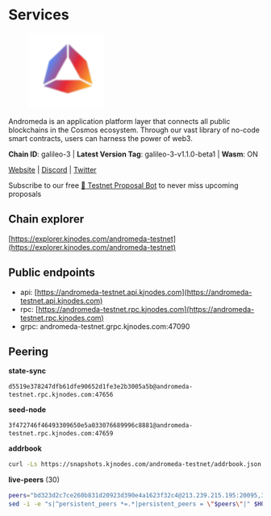 # Services

<figure><img src="https://raw.githubusercontent.com/kj89/cosmos-images/main/logos/andromeda.png" width="150" alt=""><figcaption></figcaption></figure>

Andromeda is an application platform layer that connects all  public blockchains in the Cosmos ecosystem. Through our vast  library of no-code smart contracts, users can harness the power of web3.

**Chain ID**: galileo-3 | **Latest Version Tag**: galileo-3-v1.1.0-beta1 | **Wasm**: ON

[Website](https://www.andromedaprotocol.io) | [Discord](https://discord.gg/wzM3kSN3sE) | [Twitter](https://twitter.com/andromedaprot)



Subscribe to our free [🤖 Testnet Proposal Bot](https://t.me/kjnodes_testnet_proposal_bot) to never miss upcoming proposals


## Chain explorer
[https://explorer.kjnodes.com/andromeda-testnet](https://explorer.kjnodes.com/andromeda-testnet)

## Public endpoints

* api: [https://andromeda-testnet.api.kjnodes.com](https://andromeda-testnet.api.kjnodes.com)
* rpc: [https://andromeda-testnet.rpc.kjnodes.com](https://andromeda-testnet.rpc.kjnodes.com)
* grpc: andromeda-testnet.grpc.kjnodes.com:47090

## Peering

**state-sync**

```text
d5519e378247dfb61dfe90652d1fe3e2b3005a5b@andromeda-testnet.rpc.kjnodes.com:47656
```

**seed-node**

```text
3f472746f46493309650e5a033076689996c8881@andromeda-testnet.rpc.kjnodes.com:47659
```

**addrbook**
```bash
curl -Ls https://snapshots.kjnodes.com/andromeda-testnet/addrbook.json > $HOME/.andromedad/config/addrbook.json
```

**live-peers** (30)
```bash
peers="bd323d2c7ce260b831d20923d390e4a1623f32c4@213.239.215.195:20095,385bda41dc8ce86d0dd4c99d3cf371ca8fccfeb6@135.125.189.131:20095,1d94f397352dc20be4b56e4bfd9305649cbac778@65.108.232.150:20095,443a51f595c9ca16273ca6146db1375e4223a91f@172.93.110.154:26656,9e14886f7a34c73e65eafb209a9215e2848e9e76@65.108.41.172:29456,f66bcec970aaaaa9ae33182802ac4bf87b3b20cd@84.46.254.82:26656,a4d291d17d8e74979e7db5a1e936269835e802af@194.165.59.78:26656,e61f287d51edab6f6dbe00a8b804614443ee6f82@80.85.242.117:26656,91fde61878d704917f882694b271b67a38865ddc@149.102.142.94:26656,6d59b44efa40c4a03a24bf598b6cd662e8003655@135.181.96.66:26656,9230896c5f22a363eed1c3bd3ed8068134b1dedd@124.120.12.196:26656,df7cf95427701d6d00797042fb8548a7f8eeeb6e@172.104.159.69:55716,27e4aeaf8ef79a25904cd1042cf25ac6a1a0e7e5@103.180.28.220:26656,05d3613dfb738ff22d0ea974bd0d1353ecdc6231@65.108.101.124:26656,05b853c6022c51b2065665e66876e27aee9fed59@149.102.140.189:26656,b6dd58949a8b9c03349bdbec8aeeccd5e0d39283@31.220.74.50:26656,7f32e615c80cefdd6b229cba300ef9a94287f3f3@178.250.243.84:26656,5c2a752c9b1952dbed075c56c600c3a79b58c395@195.3.220.140:27126,d5519e378247dfb61dfe90652d1fe3e2b3005a5b@65.109.68.190:47656,011c1c98fb63b99e8fd2aaf8a02f60cd45154179@45.132.106.178:26656,00171178f5d8b22d1a3396d9388adbb8ec1c0541@38.242.208.162:36656,41681200a0e60e9477181db813e1894684020378@194.233.92.77:26656,7649ae1ea0dd5f640ac7dd7632a0866cf65e3aa4@31.220.90.78:26656,ce64cd3050be198f6fe0d59cd4333b40aedcfc2f@14.241.82.87:28656,b68b237dd3ea878f50dc39a684414c92e1f0ff1e@45.82.176.72:26656,7c9e768cdaa68d5c27b49797284acbd9d0dd9716@79.137.248.65:26656,38a626dfc05c0d9756098349ce8ccd532496d6a2@65.108.206.118:61456,0cc98f28ed826b3b43d2c88deb214ff01b36f6ce@159.69.126.18:15656,99cebda3a65a35b9a6a8bef774c8b92c1e548aa5@65.108.226.26:36656,01935394982d78e63c63dac226051c344df58ddd@213.202.222.182:11656"
sed -i -e "s|^persistent_peers *=.*|persistent_peers = \"$peers\"|" $HOME/.andromedad/config/config.toml
```
